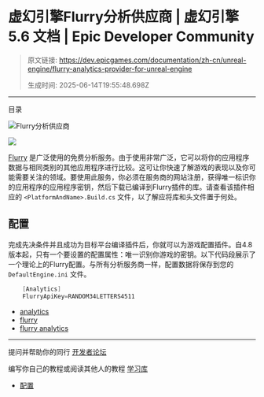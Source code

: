 # 虚幻引擎Flurry分析供应商 | 虚幻引擎 5.6 文档 | Epic Developer Community

> 原文链接: https://dev.epicgames.com/documentation/zh-cn/unreal-engine/flurry-analytics-provider-for-unreal-engine
> 
> 生成时间: 2025-06-14T19:55:48.698Z

---

目录

![Flurry分析供应商](https://dev.epicgames.com/community/api/documentation/image/0f4efcdf-469f-4ede-9a5e-e0e6208b2051?resizing_type=fill&width=1920&height=335)

![](https://d1iv7db44yhgxn.cloudfront.net/documentation/images/0e2e808f-7c35-4a37-a511-2e99e42382e6/flurry.png)

[Flurry](http://www.flurry.com) 是广泛使用的免费分析服务。由于使用非常广泛，它可以将你的应用程序数据与相同类别的其他应用程序进行比较。这可让你快速了解游戏的表现以及你可能需要关注的领域。要使用此服务，你必须在服务商的网站注册，获得唯一标识你的应用程序的应用程序密钥，然后下载已编译到Flurry插件的库。请查看该插件相应的 `<PlatformAndName>.Build.cs` 文件，以了解应将库和头文件置于何处。

## 配置

完成先决条件并且成功为目标平台编译插件后，你就可以为游戏配置插件。自4.8版本起，只有一个要设置的配置属性：唯一识别你游戏的密钥。以下代码段展示了一个理论上的Flurry配置。与所有分析服务商一样，配置数据将保存到您的 `DefaultEngine.ini` 文件。

```cpp
	[Analytics]
	FlurryApiKey=RANDOM34LETTERS4511
```

-   [analytics](https://dev.epicgames.com/community/search?query=analytics)
-   [flurry](https://dev.epicgames.com/community/search?query=flurry)
-   [flurry analytics](https://dev.epicgames.com/community/search?query=flurry%20analytics)

* * *

提问并帮助你的同行 [开发者论坛](https://forums.unrealengine.com/categories?tag=unreal-engine)

编写你自己的教程或阅读其他人的教程 [学习库](https://dev.epicgames.com/community/unreal-engine/learning)

-   [配置](/documentation/zh-cn/unreal-engine/flurry-analytics-provider-for-unreal-engine#%E9%85%8D%E7%BD%AE)